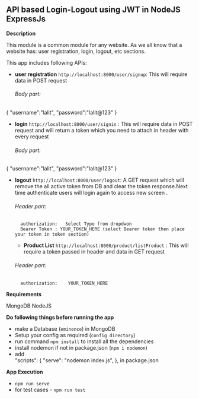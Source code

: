 ## API based Login-Logout using JWT in NodeJS ExpressJs

**Description**

This module is a common module for any website. As we all know that a website has: user registration, login, logout, etc sections.

This app includes following APIs:

- **user registration** `http://localhost:8000/user/signup`: This will require data in POST request

  ###### Body part:

{
"username":"lalit",
"password":"lalit@123"
}

- **login** `http://localhost:8000/user/signin` : This will require data in POST request and will return a token which you need to attach in header with every request

  ###### Body part:

{
"username":"lalit",
"password":"lalit@123"
}

- **logout** `http://localhost:8000/user/logout`: A GET request which will remove the all active token from DB and clear the token response.Next time authenticate users will login again to access new screen .

  ###### Header part:

  ```
    authorization:   Select Type from dropdwon
    Bearer Token : YOUR_TOKEN_HERE (select Bearer token then place your token in token section)
  ```

  - **Product List** `http://localhost:8000/product/listProduct` : This will require a token passed in header and data in GET request

  ###### Header part:

  ```
    authorization:    YOUR_TOKEN_HERE
  ```

**Requirements**

MongoDB
NodeJS

**Do following things before running the app**

- make a Database (`eminence`) in MongoDB
- Setup your config as required (`config directory`)
- run command `npm install` to install all the dependencies
- install nodemon if not in package.json (`npm i nodemon`)
- add  
   "scripts": {
  "serve": "nodemon index.js",
  }, in package.json

**App Execution**

- `npm run serve`
- for test cases  - `npm run test`
